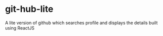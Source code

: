 # git-hub-lite
A lite version of github which searches profile and displays the details built using ReactJS
